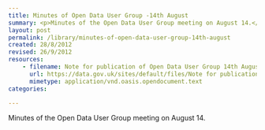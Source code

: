 ```yaml
---
title: Minutes of Open Data User Group -14th August
summary: <p>Minutes of the Open Data User Group meeting on August 14.</p>
layout: post
permalink: /library/minutes-of-open-data-user-group-14th-august
created: 28/8/2012
revised: 26/9/2012
resources:
    - filename: Note for publication of Open Data User Group 14th August_10.odt
      url: https://data.gov.uk/sites/default/files/Note for publication of Open Data User Group 14th August_10.odt
      mimetype: application/vnd.oasis.opendocument.text
categories:

---
```


<p>Minutes of the Open Data User Group meeting on August 14.</p>

